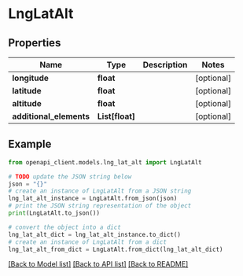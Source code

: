 # LngLatAlt


## Properties

Name | Type | Description | Notes
------------ | ------------- | ------------- | -------------
**longitude** | **float** |  | [optional] 
**latitude** | **float** |  | [optional] 
**altitude** | **float** |  | [optional] 
**additional_elements** | **List[float]** |  | [optional] 

## Example

```python
from openapi_client.models.lng_lat_alt import LngLatAlt

# TODO update the JSON string below
json = "{}"
# create an instance of LngLatAlt from a JSON string
lng_lat_alt_instance = LngLatAlt.from_json(json)
# print the JSON string representation of the object
print(LngLatAlt.to_json())

# convert the object into a dict
lng_lat_alt_dict = lng_lat_alt_instance.to_dict()
# create an instance of LngLatAlt from a dict
lng_lat_alt_from_dict = LngLatAlt.from_dict(lng_lat_alt_dict)
```
[[Back to Model list]](../README.md#documentation-for-models) [[Back to API list]](../README.md#documentation-for-api-endpoints) [[Back to README]](../README.md)


